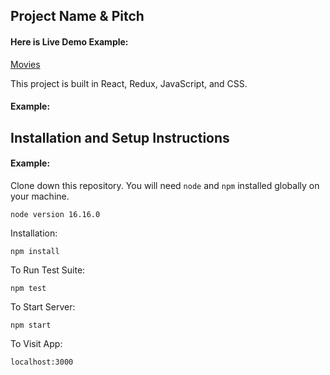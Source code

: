 ## Project Name & Pitch

#### Here is Live Demo Example:

[Movies](https://movies-eight-tawny.vercel.app/)

This project is built in React, Redux, JavaScript, and CSS.

#### Example:

## Installation and Setup Instructions

#### Example:

Clone down this repository. You will need `node` and `npm` installed globally on your machine.

`node version 16.16.0`

Installation:

`npm install`

To Run Test Suite:

`npm test`

To Start Server:

`npm start`

To Visit App:

`localhost:3000`
